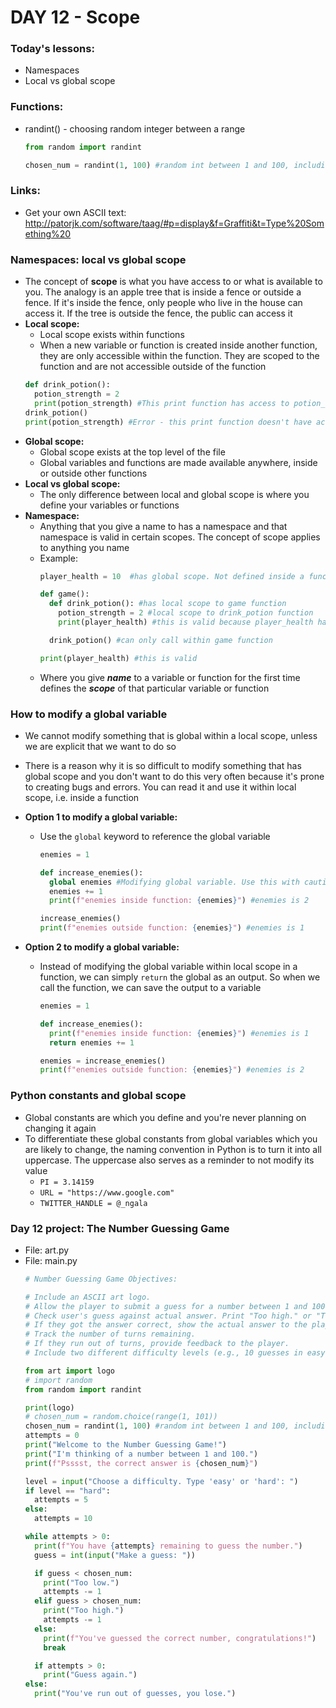 # DAY 12 - Scope

### Today's lessons:
- Namespaces
- Local vs global scope

### Functions:
- randint() - choosing random integer between a range
  ```py
  from random import randint

  chosen_num = randint(1, 100) #random int between 1 and 100, including 100
  ```

### Links:
- Get your own ASCII text: http://patorjk.com/software/taag/#p=display&f=Graffiti&t=Type%20Something%20

### Namespaces: local vs global scope
- The concept of **scope** is what you have access to or what is available to you. The analogy is an apple tree that is inside a fence or outside a fence. If it's inside the fence, only people who live in the house can access it. If the tree is outside the fence, the public can access it
- **Local scope:**
  - Local scope exists within functions
  - When a new variable or function is created inside another function, they are only accessible within the function. They are scoped to the function and are not accessible outside of the function
  ```py
  def drink_potion():
    potion_strength = 2
    print(potion_strength) #This print function has access to potion_strength
  drink_potion()
  print(potion_strength) #Error - this print function doesn't have access to potion_strength
  ```
- **Global scope:**
  - Global scope exists at the top level of the file
  - Global variables and functions are made available anywhere, inside or outside other functions
- **Local vs global scope:**
  - The only difference between local and global scope is where you define your variables or functions
- **Namespace:**
  - Anything that you give a name to has a namespace and that namespace is valid in certain scopes. The concept of scope applies to anything you name
  - Example:
    ```py
    player_health = 10  #has global scope. Not defined inside a function

    def game():
      def drink_potion(): #has local scope to game function
        potion_strength = 2 #local scope to drink_potion function
        print(player_health) #this is valid because player_health has global scope

      drink_potion() #can only call within game function

    print(player_health) #this is valid
    ```
  - Where you give **_name_** to a variable or function for the first time defines the **_scope_** of that particular variable or function

### How to modify a global variable
- We cannot modify something that is global within a local scope, unless we are explicit that we want to do so
- There is a reason why it is so difficult to modify something that has global scope and you don't want to do this very often because it's prone to creating bugs and errors. You can read it and use it within local scope, i.e. inside a function
- **Option 1 to modify a global variable:**
  - Use the `global` keyword to reference the global variable
    ```py
    enemies = 1

    def increase_enemies():
      global enemies #Modifying global variable. Use this with caution!
      enemies += 1
      print(f"enemies inside function: {enemies}") #enemies is 2

    increase_enemies()
    print(f"enemies outside function: {enemies}") #enemies is 1
    ```

- **Option 2 to modify a global variable:**
  - Instead of modifying the global variable within local scope in a function, we can simply `return` the global as an output. So when we call the function, we can save the output to a variable
    ```py
    enemies = 1

    def increase_enemies():
      print(f"enemies inside function: {enemies}") #enemies is 1
      return enemies += 1

    enemies = increase_enemies()
    print(f"enemies outside function: {enemies}") #enemies is 2
    ```

### Python constants and global scope
- Global constants are which you define and you're never planning on changing it again
- To differentiate these global constants from global variables which you are likely to change, the naming convention in Python is to turn it into all uppercase. The uppercase also serves as a reminder to not modify its value
  - `PI = 3.14159`
  - `URL = "https://www.google.com"`
  - `TWITTER_HANDLE = @_ngala`

### Day 12 project: The Number Guessing Game
- File: art.py
- File: main.py
  ```py
  # Number Guessing Game Objectives:

  # Include an ASCII art logo.
  # Allow the player to submit a guess for a number between 1 and 100.
  # Check user's guess against actual answer. Print "Too high." or "Too low." depending on the user's answer.
  # If they got the answer correct, show the actual answer to the player.
  # Track the number of turns remaining.
  # If they run out of turns, provide feedback to the player.
  # Include two different difficulty levels (e.g., 10 guesses in easy mode, only 5 guesses in hard mode).

  from art import logo
  # import random
  from random import randint

  print(logo)
  # chosen_num = random.choice(range(1, 101))
  chosen_num = randint(1, 100) #random int between 1 and 100, including 100
  attempts = 0
  print("Welcome to the Number Guessing Game!")
  print("I'm thinking of a number between 1 and 100.")
  print(f"Psssst, the correct answer is {chosen_num}")

  level = input("Choose a difficulty. Type 'easy' or 'hard': ")
  if level == "hard":
    attempts = 5
  else:
    attempts = 10

  while attempts > 0:
    print(f"You have {attempts} remaining to guess the number.")
    guess = int(input("Make a guess: "))

    if guess < chosen_num:
      print("Too low.")
      attempts -= 1
    elif guess > chosen_num:
      print("Too high.")
      attempts -= 1
    else:
      print(f"You've guessed the correct number, congratulations!")
      break

    if attempts > 0:
      print("Guess again.")
  else:
    print("You've run out of guesses, you lose.")
  ```

